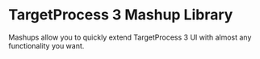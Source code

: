 TargetProcess 3 Mashup Library
=============================

Mashups allow you to quickly extend TargetProcess 3 UI with almost any 
functionality you want. 
